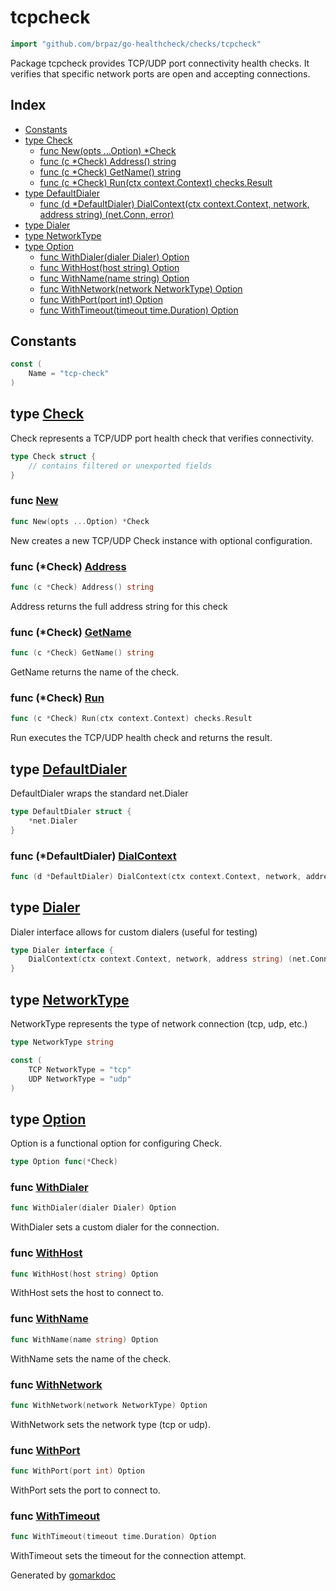 <!-- Code generated by gomarkdoc. DO NOT EDIT -->

# tcpcheck

```go
import "github.com/brpaz/go-healthcheck/checks/tcpcheck"
```

Package tcpcheck provides TCP/UDP port connectivity health checks. It verifies that specific network ports are open and accepting connections.

## Index

- [Constants](<#constants>)
- [type Check](<#Check>)
  - [func New\(opts ...Option\) \*Check](<#New>)
  - [func \(c \*Check\) Address\(\) string](<#Check.Address>)
  - [func \(c \*Check\) GetName\(\) string](<#Check.GetName>)
  - [func \(c \*Check\) Run\(ctx context.Context\) checks.Result](<#Check.Run>)
- [type DefaultDialer](<#DefaultDialer>)
  - [func \(d \*DefaultDialer\) DialContext\(ctx context.Context, network, address string\) \(net.Conn, error\)](<#DefaultDialer.DialContext>)
- [type Dialer](<#Dialer>)
- [type NetworkType](<#NetworkType>)
- [type Option](<#Option>)
  - [func WithDialer\(dialer Dialer\) Option](<#WithDialer>)
  - [func WithHost\(host string\) Option](<#WithHost>)
  - [func WithName\(name string\) Option](<#WithName>)
  - [func WithNetwork\(network NetworkType\) Option](<#WithNetwork>)
  - [func WithPort\(port int\) Option](<#WithPort>)
  - [func WithTimeout\(timeout time.Duration\) Option](<#WithTimeout>)


## Constants

<a name="Name"></a>

```go
const (
    Name = "tcp-check"
)
```

<a name="Check"></a>
## type [Check](<https://github.com/brpaz/go-healthcheck/blob/master/checks/tcpcheck/check.go#L28-L35>)

Check represents a TCP/UDP port health check that verifies connectivity.

```go
type Check struct {
    // contains filtered or unexported fields
}
```

<a name="New"></a>
### func [New](<https://github.com/brpaz/go-healthcheck/blob/master/checks/tcpcheck/check.go#L97>)

```go
func New(opts ...Option) *Check
```

New creates a new TCP/UDP Check instance with optional configuration.

<a name="Check.Address"></a>
### func \(\*Check\) [Address](<https://github.com/brpaz/go-healthcheck/blob/master/checks/tcpcheck/check.go#L168>)

```go
func (c *Check) Address() string
```

Address returns the full address string for this check

<a name="Check.GetName"></a>
### func \(\*Check\) [GetName](<https://github.com/brpaz/go-healthcheck/blob/master/checks/tcpcheck/check.go#L115>)

```go
func (c *Check) GetName() string
```

GetName returns the name of the check.

<a name="Check.Run"></a>
### func \(\*Check\) [Run](<https://github.com/brpaz/go-healthcheck/blob/master/checks/tcpcheck/check.go#L120>)

```go
func (c *Check) Run(ctx context.Context) checks.Result
```

Run executes the TCP/UDP health check and returns the result.

<a name="DefaultDialer"></a>
## type [DefaultDialer](<https://github.com/brpaz/go-healthcheck/blob/master/checks/tcpcheck/check.go#L43-L45>)

DefaultDialer wraps the standard net.Dialer

```go
type DefaultDialer struct {
    *net.Dialer
}
```

<a name="DefaultDialer.DialContext"></a>
### func \(\*DefaultDialer\) [DialContext](<https://github.com/brpaz/go-healthcheck/blob/master/checks/tcpcheck/check.go#L47>)

```go
func (d *DefaultDialer) DialContext(ctx context.Context, network, address string) (net.Conn, error)
```



<a name="Dialer"></a>
## type [Dialer](<https://github.com/brpaz/go-healthcheck/blob/master/checks/tcpcheck/check.go#L38-L40>)

Dialer interface allows for custom dialers \(useful for testing\)

```go
type Dialer interface {
    DialContext(ctx context.Context, network, address string) (net.Conn, error)
}
```

<a name="NetworkType"></a>
## type [NetworkType](<https://github.com/brpaz/go-healthcheck/blob/master/checks/tcpcheck/check.go#L20>)

NetworkType represents the type of network connection \(tcp, udp, etc.\)

```go
type NetworkType string
```

<a name="TCP"></a>

```go
const (
    TCP NetworkType = "tcp"
    UDP NetworkType = "udp"
)
```

<a name="Option"></a>
## type [Option](<https://github.com/brpaz/go-healthcheck/blob/master/checks/tcpcheck/check.go#L52>)

Option is a functional option for configuring Check.

```go
type Option func(*Check)
```

<a name="WithDialer"></a>
### func [WithDialer](<https://github.com/brpaz/go-healthcheck/blob/master/checks/tcpcheck/check.go#L90>)

```go
func WithDialer(dialer Dialer) Option
```

WithDialer sets a custom dialer for the connection.

<a name="WithHost"></a>
### func [WithHost](<https://github.com/brpaz/go-healthcheck/blob/master/checks/tcpcheck/check.go#L62>)

```go
func WithHost(host string) Option
```

WithHost sets the host to connect to.

<a name="WithName"></a>
### func [WithName](<https://github.com/brpaz/go-healthcheck/blob/master/checks/tcpcheck/check.go#L55>)

```go
func WithName(name string) Option
```

WithName sets the name of the check.

<a name="WithNetwork"></a>
### func [WithNetwork](<https://github.com/brpaz/go-healthcheck/blob/master/checks/tcpcheck/check.go#L76>)

```go
func WithNetwork(network NetworkType) Option
```

WithNetwork sets the network type \(tcp or udp\).

<a name="WithPort"></a>
### func [WithPort](<https://github.com/brpaz/go-healthcheck/blob/master/checks/tcpcheck/check.go#L69>)

```go
func WithPort(port int) Option
```

WithPort sets the port to connect to.

<a name="WithTimeout"></a>
### func [WithTimeout](<https://github.com/brpaz/go-healthcheck/blob/master/checks/tcpcheck/check.go#L83>)

```go
func WithTimeout(timeout time.Duration) Option
```

WithTimeout sets the timeout for the connection attempt.

Generated by [gomarkdoc](<https://github.com/princjef/gomarkdoc>)
